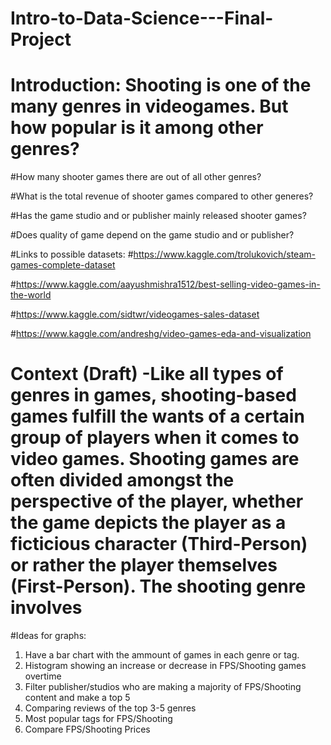 # Intro-to-Data-Science---Final-Project
# Introduction: Shooting is one of the many genres in videogames. But how popular is it among other genres?
  
  #How many shooter games there are out of all other genres?
  
  #What is the total revenue of shooter games compared to other generes?
  
  #Has the game studio and or publisher mainly released shooter games?
  
  #Does quality of game depend on the game studio and or publisher?
  
#Links to possible datasets:
  #https://www.kaggle.com/trolukovich/steam-games-complete-dataset
  
  #https://www.kaggle.com/aayushmishra1512/best-selling-video-games-in-the-world
  
  #https://www.kaggle.com/sidtwr/videogames-sales-dataset
 
 #https://www.kaggle.com/andreshg/video-games-eda-and-visualization
  
# Context (Draft) -Like all types of genres in games, shooting-based games fulfill the wants of a certain group of players when it comes to video games. Shooting games are often divided amongst the perspective of the player, whether the game depicts the player as a ficticious character (Third-Person) or rather the player themselves (First-Person). The shooting genre involves

#Ideas for graphs: 

1. Have a bar chart with the ammount of games in each genre or tag. 
2. Histogram showing an increase or decrease in FPS/Shooting games overtime
3. Filter publisher/studios who are making a majority of FPS/Shooting content and make a top 5
4. Comparing reviews of the top 3-5 genres
5. Most popular tags for FPS/Shooting
6. Compare FPS/Shooting Prices

